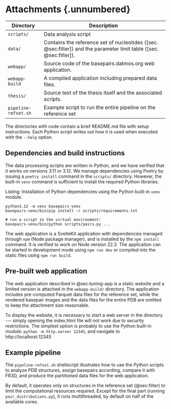 # Attachments {.unnumbered}

| Directory | Description |
|----|------------------------------|
| `scripts/` | Data analysis script |
| `data/`   | Contains the reference set of nucleotides ([sec. @sec:filter]) and the parameter limit table ([sec. @sec:filter]). |
| `webapp/` | Source code of the basepairs.datmos.org web application. |
| `webapp-build` | A compiled application including prepared data files. |
| `thesis/` | Source text of the thesis itself and the associated scripts. |
| `pipeline-refset.sh` | Example script to run the entire pipeline on the reference set |

The directories with code contain a brief README.md file with setup instructions.
Each Python script writes out how it is used when executed with the `--help` option.

## Dependencies and build instructions

The data processing scripts are written in Python, and we have verified that it works on versions 3.11 or 3.12.
We manage dependencies using Poetry by issuing a `poetry install` command in the `scripts/` directory.
However, the built-in `venv` command is sufficient to install the required Python libraries.

Listing: Installation of Python dependencies using the Python built-in `venv` module.

```shell
python3.12 -m venv basepairs-venv
basepairs-venv/bin/pip install -r scripts/requirements.txt

# run a script in the virtual environment:
basepairs-venv/bin/python scripts/pairs.py ...
```

The web application is a SvelteKit application with dependencies managed through `npm` (Node package manager), and is installed by the `npm install` command.
It is verified to work on Node version 22.3.
The application can be started in development mode using `npm run dev` or compiled into the static files using `npm run build`.

## Pre-built web application

The web application described in @sec:tuning-app is a static website and a limited version is attached in the `webapp-build/` directory.
The application includes pre-computed Parquet data files for the reference set, while the rendered basepair images and the data files for the entire PDB are omitted to keep the attachment size reasonable.


To display the website, it is necessary to start a web server in the directory --- simply opening the index.html file will not work due to security restrictions.
The simplest option is probably to use the Python built-in module: `python -m http.server 12345`, and navigate to http://localhost:12345

## Example pipeline

The `pipeline-refset.sh` shellscript illustrates how to use the Python scripts to analyze PDB structures, assign basepairs according, compare it with FR3D, and produce the partitioned data files for the web application.

By default, it operates only on structures in the reference set (@sec:filter) to limit the computational resources required.
Except for the final part (running `pair_distributions.py`), it runs multithreaded, by default on half of the available cores.
